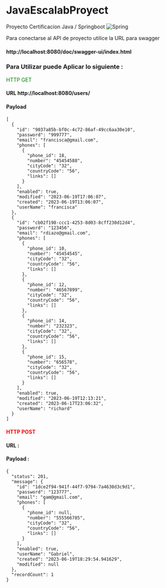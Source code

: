 # JavaEscalabProyect
Proyecto Certificacion Java / Springboot
![Spring](https://docs.spring.io/spring-security/reference/_/img/spring-logo.svg "Spring")

Para conectarse al API de proyecto utilice la URL para swagger 

#### http://localhost:8080/doc/swagger-ui/index.html

### Para Utilizar puede Aplicar lo siguiente :
<span style="color:green">HTTP GET</span>
#### URL  http://localhost:8080/users/ 
#### Payload 

```
[
  {
    "id": "9037a85b-bf0c-4c72-86af-49cc6aa30e10",
    "password": "999777",
    "email": "francisca@gmail.com",
    "phones": [
      {
        "phone_id": 18,
        "number": "45454588",
        "cityCode": "32",
        "countryCode": "56",
        "links": []
      }
    ],
    "enabled": true,
    "modified": "2023-06-19T17:06:07",
    "created": "2023-06-19T13:06:07",
    "userName": "francisca"
  },
  {
    "id": "cb02f198-ccc1-4253-8d03-8cff230d12d4",
    "password": "123456",
    "email": "rdiazo@gmail.com",
    "phones": [
      {
        "phone_id": 10,
        "number": "45454545",
        "cityCode": "32",
        "countryCode": "56",
        "links": []
      },
      {
        "phone_id": 12,
        "number": "46567899",
        "cityCode": "32",
        "countryCode": "56",
        "links": []
      },
      {
        "phone_id": 14,
        "number": "232323",
        "cityCode": "32",
        "countryCode": "56",
        "links": []
      },
      {
        "phone_id": 15,
        "number": "656578",
        "cityCode": "32",
        "countryCode": "56",
        "links": []
      }
    ],
    "enabled": true,
    "modified": "2023-06-19T12:13:21",
    "created": "2023-06-17T23:06:32",
    "userName": "richard"
  }
]
```
#### <font color='red'>HTTP POST</font> 
#### URL : 
#### Payload :
```
{
  "status": 201,
  "message": {
    "id": "1dce2f94-941f-44f7-9794-7a4630d3c9d1",
    "password": "123777",
    "email": "gam@gmail.com",
    "phones": [
      {
        "phone_id": null,
        "number": "555566785",
        "cityCode": "32",
        "countryCode": "56",
        "links": []
      }
    ],
    "enabled": true,
    "userName": "Gabriel",
    "created": "2023-06-19T18:29:54.941629",
    "modified": null
  },
  "recordCount": 1
}
```
